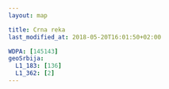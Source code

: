 ```yaml
---
layout: map

title: Crna reka
last_modified_at: 2018-05-20T16:01:50+02:00

WDPA: [145143]
geoSrbija:
  L1_183: [136]
  L1_362: [2]
---
```

